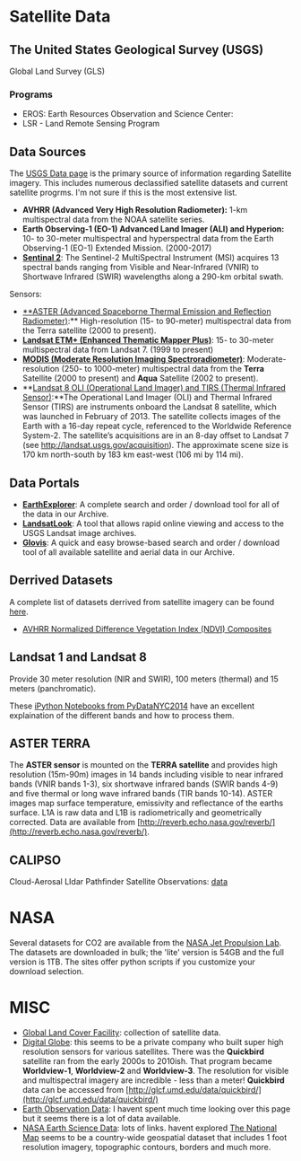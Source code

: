 # Satellite Data

## The United States Geological Survey (USGS)

Global Land Survey (GLS)

### Programs
- EROS: Earth Resources Observation and Science Center:
- LSR - Land Remote Sensing Program

## Data Sources
The [USGS Data page](https://eros.usgs.gov/satellite-imagery) is the primary source of information regarding Satellite imagery.  This includes numerous declassified satellite datasets and current satellite progrms.  I'm not sure if this is the most extensive list.

- **AVHRR (Advanced Very High Resolution Radiometer):** 1-km multispectral data from the NOAA satellite series.
- **Earth Observing-1 (EO-1) Advanced Land Imager (ALI) and Hyperion:** 10- to 30-meter multispectral and hyperspectral data from the Earth Observing-1 (EO-1) Extended Mission. (2000-2017)
- **[Sentinal 2](https://lta.cr.usgs.gov/sentinel_2)**: The Sentinel-2 MultiSpectral Instrument (MSI) acquires 13 spectral bands ranging from Visible and Near-Infrared (VNIR) to Shortwave Infrared (SWIR) wavelengths along a 290-km orbital swath.

Sensors:
- [**ASTER (Advanced Spaceborne Thermal Emission and Reflection Radiometer)](https://lpdaac.usgs.gov/dataset_discovery/aster):** High-resolution (15- to 90-meter) multispectral data from the Terra satellite (2000 to present).
- **[Landsat ETM+ (Enhanced Thematic Mapper Plus)](https://lta.cr.usgs.gov/LETMP)**: 15- to 30-meter multispectral data from Landsat 7. (1999 to present)
- **[MODIS (Moderate Resolution Imaging Spectroradiometer)](https://lpdaac.usgs.gov/dataset_discovery/modis)**: Moderate-resolution (250- to 1000-meter) multispectral data from the **Terra** Satellite (2000 to present) and **Aqua** Satellite (2002 to present).
- **[Landsat 8 OLI (Operational Land Imager) and TIRS (Thermal Infrared Sensor)](https://lta.cr.usgs.gov/L8):**The Operational Land Imager (OLI) and Thermal Infrared Sensor (TIRS) are instruments onboard the Landsat 8 satellite, which was launched in February of 2013. The satellite collects images of the Earth with a 16-day repeat cycle, referenced to the Worldwide Reference System-2. The satellite’s acquisitions are in an 8-day offset to Landsat 7 (see http://landsat.usgs.gov/acquisition). The approximate scene size is 170 km north-south by 183 km east-west (106 mi by 114 mi).

## Data Portals
- **[EarthExplorer](https://earthexplorer.usgs.gov/)**: A complete search and order / download tool for all of the data in our Archive.
- **[LandsatLook](https://landsatlook.usgs.gov/)**: A tool that allows rapid online viewing and access to the USGS Landsat image archives.
- **[Glovis](http://glovis.usgs.gov/)**: A quick and easy browse-based search and order / download tool of all available satellite and aerial data in our Archive.

## Derrived Datasets
A complete list of datasets derrived from satellite imagery can be found [here](https://eros.usgs.gov/land-cover).

- [AVHRR Normalized Difference Vegetation Index (NDVI) Composites](https://lta.cr.usgs.gov/NDVI)

## Landsat 1 and Landsat 8 
Provide 30 meter resolution (NIR and SWIR), 100 meters (thermal) and 15 meters (panchromatic).  

These [iPython Notebooks from PyDataNYC2014](https://github.com/HyperionAnalytics/PyDataNYC2014) have an excellent explaination of the different bands and how to process them. 

## ASTER TERRA
The **ASTER sensor** is mounted on the **TERRA satellite** and provides high resolution (15m-90m) images in 14 bands including visible to near infrared bands (VNIR bands 1-3), six shortwave infrared bands (SWIR bands 4-9) and five thermal or long wave infrared bands (TIR bands 10-14).  ASTER images map surface temperature, emissivity and reflectance of the earths surface.  L1A is raw data and L1B is radiometrically and geometrically corrected.  Data are available from [http://reverb.echo.nasa.gov/reverb/](http://reverb.echo.nasa.gov/reverb/).

## CALIPSO
Cloud-Aerosal LIdar Pathfinder Satellite Observations: [data](https://eosweb.larc.nasa.gov/project/calipso/calipso_table)

# NASA

Several datasets for CO2 are available from the [NASA Jet Propulsion Lab](https://co2.jpl.nasa.gov/).  The datasets are downloaded in bulk; the 'lite' version is 54GB and the full version is 1TB.  The sites offer python scripts if you customize your download selection.

# MISC
- [Global Land Cover Facility](http://glcf.umd.edu/data/): collection of satellite data.
- [Digital Globe](https://www.digitalglobe.com/): this seems to be a private company who built super high resolution sensors for various satellites.  There was the **Quickbird** satellite ran from the early 2000s to 2010ish.  That program became **Worldview-1**, **Worldview-2** and **Worldview-3**.  The resolution for visible and multispectral imagery are incredible - less than a meter!  **Quickbird** data can be accessed from [http://glcf.umd.edu/data/quickbird/](http://glcf.umd.edu/data/quickbird/)
- [Earth Observation Data](https://earthdata.nasa.gov/earth-observation-data): I havent spent much time looking over this page but it seems there is a lot of data available.
- [NASA Earth Science Data](http://eospso.gsfc.nasa.gov/content/nasa-earth-science-data): lots of links.  havent explored
[The National Map](https://viewer.nationalmap.gov/viewer/) seems to be a country-wide geospatial dataset that includes 1 foot resolution imagery, topographic contours, borders and much more.
